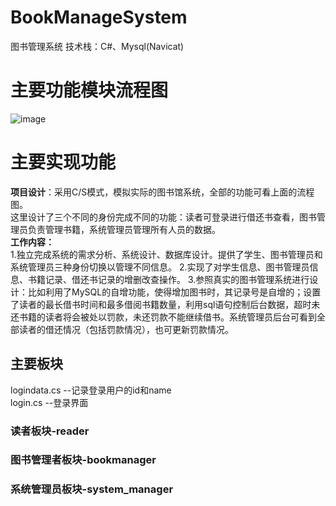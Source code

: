 # BookManageSystem
图书管理系统
技术栈：C#、Mysql(Navicat)
# 主要功能模块流程图
![image](https://github.com/llli-1/BookManageSystem/assets/102156169/94123781-1e80-46e8-b10a-070a9af278d8)
# 主要实现功能
**项目设计**：采用C/S模式，模拟实际的图书馆系统，全部的功能可看上面的流程图。  
这里设计了三个不同的身份完成不同的功能：读者可登录进行借还书查看，图书管理员负责管理书籍，系统管理员管理所有人员的数据。  
**工作内容：**  
1.独立完成系统的需求分析、系统设计、数据库设计。提供了学生、图书管理员和系统管理员三种身份切换以管理不同信息。
2.实现了对学生信息、图书管理员信息、书籍记录、借还书记录的增删改查操作。
3.参照真实的图书管理系统进行设计：比如利用了MySQL的自增功能，使得增加图书时，其记录号是自增的；设置了读者的最长借书时间和最多借阅书籍数量，利用sql语句控制后台数据，超时未还书籍的读者将会被处以罚款，未还罚款不能继续借书。系统管理员后台可看到全部读者的借还情况（包括罚款情况），也可更新罚款情况。

## 主要板块
logindata.cs --记录登录用户的id和name  
login.cs --登录界面

### 读者板块-reader

### 图书管理者板块-bookmanager

### 系统管理员板块-system_manager

  
